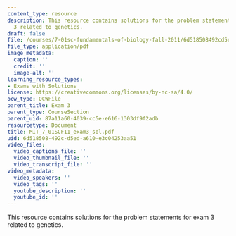 ```yaml
---
content_type: resource
description: This resource contains solutions for the problem statements for exam
  3 related to genetics.
draft: false
file: /courses/7-01sc-fundamentals-of-biology-fall-2011/6d518508492cd5eda610e3c04253aa51_MIT_7_01SCF11_exam3_sol.pdf
file_type: application/pdf
image_metadata:
  caption: ''
  credit: ''
  image-alt: ''
learning_resource_types:
- Exams with Solutions
license: https://creativecommons.org/licenses/by-nc-sa/4.0/
ocw_type: OCWFile
parent_title: Exam 3
parent_type: CourseSection
parent_uid: 87a11a60-4039-cc5e-e616-1303df9f2adb
resourcetype: Document
title: MIT_7_01SCF11_exam3_sol.pdf
uid: 6d518508-492c-d5ed-a610-e3c04253aa51
video_files:
  video_captions_file: ''
  video_thumbnail_file: ''
  video_transcript_file: ''
video_metadata:
  video_speakers: ''
  video_tags: ''
  youtube_description: ''
  youtube_id: ''
---
```

This resource contains solutions for the problem statements for exam 3 related to genetics.
